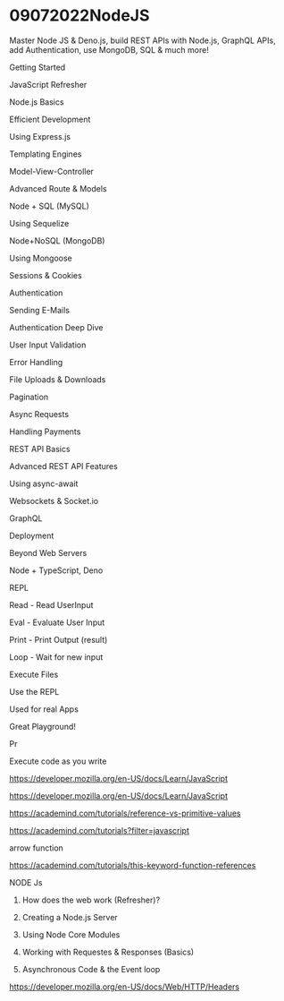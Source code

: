 # 09072022NodeJS
Master Node JS &amp; Deno.js, build REST APIs with Node.js, GraphQL APIs, add Authentication, use MongoDB, SQL &amp; much more!

Getting Started

JavaScript Refresher

Node.js Basics

Efficient Development

Using Express.js

Templating Engines

Model-View-Controller

Advanced Route & Models

Node + SQL (MySQL)

Using Sequelize

Node+NoSQL (MongoDB)

Using Mongoose

Sessions & Cookies

Authentication

Sending E-Mails

Authentication Deep Dive

User Input Validation

Error Handling

File Uploads  & Downloads

Pagination

Async Requests

Handling Payments

REST API Basics

Advanced REST API Features

Using async-await

Websockets & Socket.io

GraphQL

Deployment

Beyond Web Servers

Node + TypeScript, Deno

REPL



Read - Read UserInput

Eval - Evaluate User Input

Print - Print Output (result)

Loop - Wait for new input





Execute Files

Use the REPL

Used for real Apps

Great Playground!

Pr

Execute code as you write





https://developer.mozilla.org/en-US/docs/Learn/JavaScript

https://developer.mozilla.org/en-US/docs/Learn/JavaScript

https://academind.com/tutorials/reference-vs-primitive-values

https://academind.com/tutorials?filter=javascript


arrow function



https://academind.com/tutorials/this-keyword-function-references



NODE Js

1. How does the web work (Refresher)?

2. Creating a Node.js Server

3. Using Node Core Modules

4. Working with Requestes & Responses (Basics)

5. Asynchronous Code & the Event loop



https://developer.mozilla.org/en-US/docs/Web/HTTP/Headers


